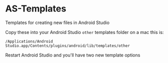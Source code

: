 # AS-Templates
Templates for creating new files in Android Studio

Copy these into your Android Studio `other` templates folder on a mac this is:

`/Applications/Android Studio.app/Contents/plugins/android/lib/templates/other`

Restart Android Studio and you'll have two new template options
